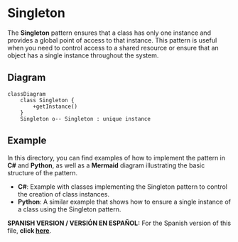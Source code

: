 
# Singleton

The **Singleton** pattern ensures that a class has only one instance and provides a global point of access to that instance. This pattern is useful when you need to control access to a shared resource or ensure that an object has a single instance throughout the system.

## Diagram

```mermaid
classDiagram
    class Singleton {
        +getInstance()
    }
    Singleton o-- Singleton : unique instance
```

## Example

In this directory, you can find examples of how to implement the pattern in **C#** and **Python**, as well as a **Mermaid** diagram illustrating the basic structure of the pattern.

- **C#**: Example with classes implementing the Singleton pattern to control the creation of class instances.
- **Python**: A similar example that shows how to ensure a single instance of a class using the Singleton pattern.

**SPANISH VERSION / VERSIÓN EN ESPAÑOL:** For the Spanish version of this file, **click [here](README_ES.md)**.
